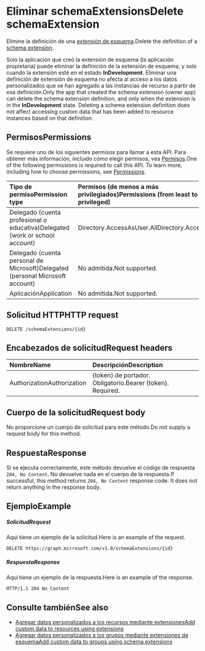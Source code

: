 # <a name="delete-schemaextension"></a><span data-ttu-id="1177f-101">Eliminar schemaExtensions</span><span class="sxs-lookup"><span data-stu-id="1177f-101">Delete schemaExtension</span></span>

<span data-ttu-id="1177f-102">Elimine la definición de una [extensión de esquema](../resources/schemaExtension.md).</span><span class="sxs-lookup"><span data-stu-id="1177f-102">Delete the definition of a [schema extension](../resources/schemaExtension.md).</span></span>

<span data-ttu-id="1177f-p101">Solo la aplicación que creó la extensión de esquema (la aplicación propietaria) puede eliminar la definición de la extensión de esquema, y solo cuando la extensión esté en el estado **InDevelopment**. Eliminar una definición de extensión de esquema no afecta al acceso a los datos personalizados que se han agregado a las instancias de recurso a partir de esa definición.</span><span class="sxs-lookup"><span data-stu-id="1177f-p101">Only the app that created the schema extension (owner app) can delete the schema extension definition, and only when the extension is in the **InDevelopment** state. Deleting a schema extension definition does not affect accessing custom data that has been added to resource instances based on that definition.</span></span>


## <a name="permissions"></a><span data-ttu-id="1177f-105">Permisos</span><span class="sxs-lookup"><span data-stu-id="1177f-105">Permissions</span></span>
<span data-ttu-id="1177f-p102">Se requiere uno de los siguientes permisos para llamar a esta API. Para obtener más información, incluido cómo elegir permisos, vea [Permisos](../../../concepts/permissions_reference.md).</span><span class="sxs-lookup"><span data-stu-id="1177f-p102">One of the following permissions is required to call this API. To learn more, including how to choose permissions, see [Permissions](../../../concepts/permissions_reference.md).</span></span>


|<span data-ttu-id="1177f-108">Tipo de permiso</span><span class="sxs-lookup"><span data-stu-id="1177f-108">Permission type</span></span>      | <span data-ttu-id="1177f-109">Permisos (de menos a más privilegiados)</span><span class="sxs-lookup"><span data-stu-id="1177f-109">Permissions (from least to most privileged)</span></span>              |
|:--------------------|:---------------------------------------------------------|
|<span data-ttu-id="1177f-110">Delegado (cuenta profesional o educativa)</span><span class="sxs-lookup"><span data-stu-id="1177f-110">Delegated (work or school account)</span></span> | <span data-ttu-id="1177f-111">Directory.AccessAsUser.All</span><span class="sxs-lookup"><span data-stu-id="1177f-111">Directory.AccessAsUser.All</span></span>    |
|<span data-ttu-id="1177f-112">Delegado (cuenta personal de Microsoft)</span><span class="sxs-lookup"><span data-stu-id="1177f-112">Delegated (personal Microsoft account)</span></span> | <span data-ttu-id="1177f-113">No admitida.</span><span class="sxs-lookup"><span data-stu-id="1177f-113">Not supported.</span></span>    |
|<span data-ttu-id="1177f-114">Aplicación</span><span class="sxs-lookup"><span data-stu-id="1177f-114">Application</span></span> | <span data-ttu-id="1177f-115">No admitida.</span><span class="sxs-lookup"><span data-stu-id="1177f-115">Not supported.</span></span> |

## <a name="http-request"></a><span data-ttu-id="1177f-116">Solicitud HTTP</span><span class="sxs-lookup"><span data-stu-id="1177f-116">HTTP request</span></span>
<!-- { "blockType": "ignored" } -->
```http
DELETE /schemaExtensions/{id}
```

## <a name="request-headers"></a><span data-ttu-id="1177f-117">Encabezados de solicitud</span><span class="sxs-lookup"><span data-stu-id="1177f-117">Request headers</span></span>
| <span data-ttu-id="1177f-118">Nombre</span><span class="sxs-lookup"><span data-stu-id="1177f-118">Name</span></span>      |<span data-ttu-id="1177f-119">Descripción</span><span class="sxs-lookup"><span data-stu-id="1177f-119">Description</span></span>|
|:----------|:----------|
| <span data-ttu-id="1177f-120">Authorization</span><span class="sxs-lookup"><span data-stu-id="1177f-120">Authorization</span></span>  | <span data-ttu-id="1177f-p103">{token} de portador. Obligatorio.</span><span class="sxs-lookup"><span data-stu-id="1177f-p103">Bearer {token}. Required.</span></span> |

## <a name="request-body"></a><span data-ttu-id="1177f-123">Cuerpo de la solicitud</span><span class="sxs-lookup"><span data-stu-id="1177f-123">Request body</span></span>
<span data-ttu-id="1177f-124">No proporcione un cuerpo de solicitud para este método.</span><span class="sxs-lookup"><span data-stu-id="1177f-124">Do not supply a request body for this method.</span></span>

## <a name="response"></a><span data-ttu-id="1177f-125">Respuesta</span><span class="sxs-lookup"><span data-stu-id="1177f-125">Response</span></span>

<span data-ttu-id="1177f-p104">Si se ejecuta correctamente, este método devuelve el código de respuesta `204, No Content`. No devuelve nada en el cuerpo de la respuesta.</span><span class="sxs-lookup"><span data-stu-id="1177f-p104">If successful, this method returns `204, No Content` response code. It does not return anything in the response body.</span></span>

## <a name="example"></a><span data-ttu-id="1177f-128">Ejemplo</span><span class="sxs-lookup"><span data-stu-id="1177f-128">Example</span></span>
##### <a name="request"></a><span data-ttu-id="1177f-129">Solicitud</span><span class="sxs-lookup"><span data-stu-id="1177f-129">Request</span></span>
<span data-ttu-id="1177f-130">Aquí tiene un ejemplo de la solicitud.</span><span class="sxs-lookup"><span data-stu-id="1177f-130">Here is an example of the request.</span></span>
<!-- {
  "blockType": "request",
  "name": "delete_schemaextension"
}-->
```http
DELETE https://graph.microsoft.com/v1.0/schemaExtensions/{id}
```
##### <a name="response"></a><span data-ttu-id="1177f-131">Respuesta</span><span class="sxs-lookup"><span data-stu-id="1177f-131">Response</span></span>
<span data-ttu-id="1177f-132">Aquí tiene un ejemplo de la respuesta.</span><span class="sxs-lookup"><span data-stu-id="1177f-132">Here is an example of the response.</span></span> 
<!-- {
  "blockType": "response",
  "truncated": true
} -->
```http
HTTP/1.1 204 No Content
```

## <a name="see-also"></a><span data-ttu-id="1177f-133">Consulte también</span><span class="sxs-lookup"><span data-stu-id="1177f-133">See also</span></span>

- [<span data-ttu-id="1177f-134">Agregar datos personalizados a los recursos mediante extensiones</span><span class="sxs-lookup"><span data-stu-id="1177f-134">Add custom data to resources using extensions</span></span>](../../../concepts/extensibility_overview.md)
- [<span data-ttu-id="1177f-135">Agregar datos personalizados a los grupos mediante extensiones de esquema</span><span class="sxs-lookup"><span data-stu-id="1177f-135">Add custom data to groups using schema extensions</span></span>](../../../concepts/extensibility_schema_groups.md)

<!-- uuid: 8fcb5dbc-d5aa-4681-8e31-b001d5168d79
2015-10-25 14:57:30 UTC -->
<!-- {
  "type": "#page.annotation",
  "description": "Delete schemaExtension",
  "keywords": "",
  "section": "documentation",
  "tocPath": ""
}-->
